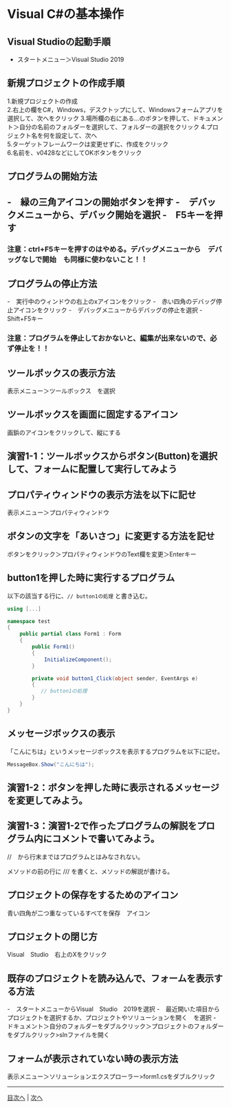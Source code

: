 # Visual C#の基本操作
## Visual Studioの起動手順
- スタートメニュー＞Visual Studio 2019

## 新規プロジェクトの作成手順
1.新規プロジェクトの作成	 
2.右上の欄をC#，Windows，デスクトップにして、Windowsフォームアプリを選択して、次へをクリック
3.場所欄の右にある...のボタンを押して、ドキュメント＞自分の名前のフォルダーを選択して、フォルダーの選択をクリック
4.プロジェクト名を何を設定して、次へ	 
5.ターゲットフレームワークは変更せずに、作成をクリック	 
6.名前を、v0428などにしてOKボタンをクリック

## プログラムの開始方法
-　緑の三角アイコンの開始ボタンを押す
-　デバックメニューから、デバック開始を選択
-　F5キーを押す
-

### 注意：ctrl+F5キーを押すのはやめる。デバッグメニューから　デバッグなしで開始　も同様に使わないこと！！

## プログラムの停止方法
-　実行中のウィンドウの右上のxアイコンをクリック
-　赤い四角のデバッグ停止アイコンをクリック
-　デバッグメニューからデバッグの停止を選択
-　Shift+F5キー

### 注意：プログラムを停止しておかないと、編集が出来ないので、必ず停止を！！

## ツールボックスの表示方法
表示メニュー＞ツールボックス　を選択

## ツールボックスを画面に固定するアイコン
画鋲のアイコンをクリックして、縦にする    

## 演習1-1：ツールボックスからボタン(Button)を選択して、フォームに配置して実行してみよう

## プロパティウィンドウの表示方法を以下に記せ
表示メニュー＞プロパティウィンドウ

## ボタンの文字を「あいさつ」に変更する方法を記せ
ボタンをクリック＞プロパティウィンドウのText欄を変更＞Enterキー

## button1を押した時に実行するプログラム
以下の該当する行に、`// button1の処理` と書き込む。

```cs
using [...]

namespace test
{
    public partial class Form1 : Form
    {
        public Form1()
        {
            InitializeComponent();
        }

        private void button1_Click(object sender, EventArgs e)
        {
　　　　　　 // button1の処理
        }
    }
}
```

## メッセージボックスの表示
「こんにちは」というメッセージボックスを表示するプログラムを以下に記せ。

```cs
MessageBox.Show("こんにちは");
```

## 演習1-2：ボタンを押した時に表示されるメッセージを変更してみよう。

## 演習1-3：演習1-2で作ったプログラムの解説をプログラム内にコメントで書いてみよう。

//　から行末まではプログラムとはみなされない。

メソッドの前の行に /// を書くと、メソッドの解説が書ける。

## プロジェクトの保存をするためのアイコン

青い四角が二つ重なっているすべてを保存　アイコン

## プロジェクトの閉じ方

Visual　Studio　右上のXをクリック

## 既存のプロジェクトを読み込んで、フォームを表示する方法
-　スタートメニューからVisual　Studio　2019を選択
-　最近開いた項目からプロジェクトを選択するか、プロジェクトやソリューションを開く　を選択
-　ドキュメント＞自分のフォルダーをダブルクリック＞プロジェクトのフォルダーをダブルクリック>slnファイルを開く

## フォームが表示されていない時の表示方法
表示メニュー＞ソリューションエクスプローラー>form1.csをダブルクリック


---

[目次へ](README.md#%E7%9B%AE%E6%AC%A1) | [次へ](README.md#%E3%83%97%E3%83%AD%E3%82%B0%E3%83%A9%E3%83%9F%E3%83%B3%E3%82%B0%E3%81%AE%E8%82%9D)
